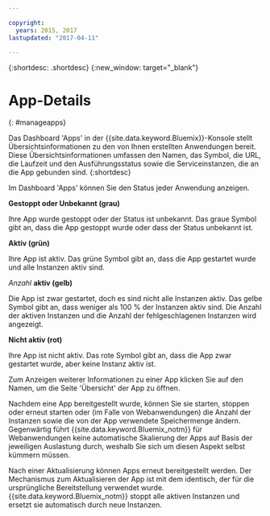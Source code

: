 ```yaml
---

copyright:
  years: 2015, 2017
lastupdated: "2017-04-11"

---
```



{:shortdesc: .shortdesc}
{:new_window: target="_blank"}

# App-Details
{: #manageapps}

Das Dashboard 'Apps' in der {{site.data.keyword.Bluemix}}-Konsole stellt Übersichtsinformationen zu den von Ihnen erstellten Anwendungen bereit. Diese Übersichtsinformationen umfassen den Namen, das Symbol, die URL, die Laufzeit und den Ausführungsstatus sowie die Serviceinstanzen, die an die App gebunden sind. 
{:shortdesc}

Im Dashboard 'Apps' können Sie den Status jeder Anwendung anzeigen.

**Gestoppt oder Unbekannt (grau)**

  Ihre App wurde gestoppt oder der Status ist unbekannt. Das graue Symbol gibt an, dass die App gestoppt wurde oder dass der Status unbekannt ist.

**Aktiv (grün)**

  Ihre App ist aktiv. Das grüne Symbol gibt an, dass die App gestartet wurde und alle Instanzen aktiv sind.

*Anzahl* **aktiv (gelb)**

  Die App ist zwar gestartet, doch es sind nicht alle Instanzen aktiv. Das gelbe Symbol gibt an, dass weniger als 100 % der Instanzen aktiv sind. Die Anzahl der aktiven Instanzen und die Anzahl der fehlgeschlagenen Instanzen wird angezeigt.

**Nicht aktiv (rot)**

  Ihre App ist nicht aktiv. Das rote Symbol gibt an, dass die App zwar gestartet wurde, aber keine Instanz aktiv ist.

Zum Anzeigen weiterer Informationen zu einer App klicken Sie auf den Namen, um die Seite 'Übersicht' der App zu öffnen.

Nachdem eine App bereitgestellt wurde, können Sie sie starten, stoppen oder erneut starten oder (im Falle von Webanwendungen) die Anzahl der Instanzen sowie die von der App verwendete Speichermenge ändern. Gegenwärtig führt {{site.data.keyword.Bluemix_notm}} für Webanwendungen keine automatische Skalierung der Apps auf Basis der jeweiligen Auslastung durch, weshalb Sie sich um diesen Aspekt selbst kümmern müssen.

Nach einer Aktualisierung können Apps erneut bereitgestellt werden. Der Mechanismus zum Aktualisieren der App ist mit dem identisch, der für die ursprüngliche Bereitstellung verwendet wurde. {{site.data.keyword.Bluemix_notm}} stoppt alle aktiven Instanzen und ersetzt sie automatisch durch neue Instanzen.
